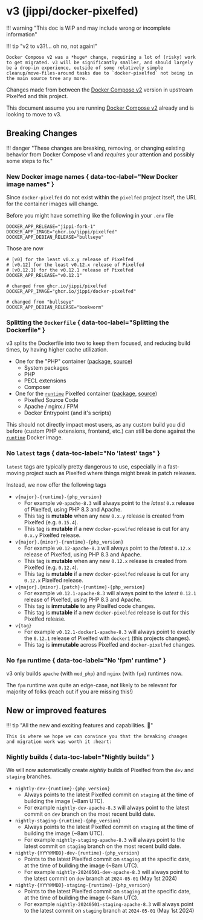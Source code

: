 # v3 (jippi/docker-pixelfed)

!!! warning "This doc is WIP and may include wrong or incomplete information"

!!! tip "v2 to v3?!... oh no, not again!"

    Docker Compose v2 was a *huge* change, requiring a lot of (risky) work to get migrated. v3 will be significantly smaller, and should largely be a drop-in experience, outside of some relatively simple cleanup/move-files-around tasks due to `docker-pixelfed` not being in the main source tree any more.

Changes made from between the [Docker Compose v2](v2.0.md) version in upstream Pixelfed and this project.

This document assume you are running [Docker Compose v2](v2.0.md) already and is looking to move to v3.

## Breaking Changes

!!! danger "These changes are breaking, removing, or changing existing behavior from Docker Compose v1 and *requires* your attention and possibly some steps to fix."

### <!-- md:flag breaking-change --> New Docker image names { data-toc-label="New Docker image names" }

Since `docker-pixelfed` do not exist within the `pixelfed` project itself, the URL for the container images will change.

Before you might have something like the following in your `.env` file

```shell
DOCKER_APP_RELEASE="jippi-fork-1"
DOCKER_APP_IMAGE="ghcr.io/jippi/pixelfed"
DOCKER_APP_DEBIAN_RELEASE="bullseye"
```

Those are now

```shell
# [v0] for the least v0.x.y release of Pixelfed
# [v0.12] for the least v0.12.x release of Pixelfed
# [v0.12.1] for the v0.12.1 release of Pixelfed
DOCKER_APP_RELEASE="v0.12.1"

# changed from ghcr.io/jippi/pixelfed
DOCKER_APP_IMAGE="ghcr.io/jippi/docker-pixelfed"

# changed from "bullseye"
DOCKER_APP_DEBIAN_RELEASE="bookworm"
```

### <!-- md:flag breaking-change --> Splitting the `Dockerfile` { data-toc-label="Splitting the Dockerfile" }

v3 splits the Dockerfile into two to keep them focused, and reducing build times, by having higher cache utilization.

* One for the "PHP" container ([package](https://github.com/users/jippi/packages/container/package/docker-pixelfed-php), [source](https://github.com/jippi/docker-pixelfed/tree/main/images/php))
    * System packages
    * PHP
    * PECL extensions
    * Composer
* One for the [`runtime`](../customize/runtimes.md) Pixelfed container ([package](https://github.com/jippi/docker-pixelfed/pkgs/container/docker-pixelfed), [source](https://github.com/jippi/docker-pixelfed/tree/main/images/pixelfed))
    * Pixelfed Source Code
    * Apache / nginx / FPM
    * Docker Entrypoint (and it's scripts)

This should not directly impact most users, as any custom build you did before (custom PHP extensions, frontend, etc.) can still be done against the [`runtime`](../customize/runtimes.md) Docker image.

### <!-- md:flag breaking-change --> No `latest` tags { data-toc-label="No 'latest' tags" }

`latest` tags are typically pretty dangerous to use, especially in a fast-moving project such as Pixelfed where things might break in patch releases.

Instead, we now offer the following tags

* `v{major}-{runtime}-{php_version}`
    * For example `v0-apache-8.3` will always point to the *latest* `0.x` release of Pixelfed, using PHP 8.3 and Apache.
    * This tag is **mutable** when any new `0.x.y` release is created from Pixelfed (e.g. `0.15.4`).
    * This tag is **mutable** if a new `docker-pixelfed` release is cut for any `0.x.y` Pixelfed release.
* `v{major}.{minor}-{runtime}-{php_version}`
    * For example `v0.12-apache-8.3` will always point to the *latest* `0.12.x` release of Pixelfed, using PHP 8.3 and Apache.
    * This tag is **mutable** when any new `0.12.x` release is created from Pixelfed (e.g. `0.12.4`).
    * This tag is **mutable** if a new `docker-pixelfed` release is cut for any `0.12.x` Pixelfed release.
* `v{major}.{minor}.{patch}-{runtime}-{php_version}`
    * For example `v0.12.1-apache-8.3`  will always point to the *latest* `0.12.1` release of Pixelfed, using PHP 8.3 and Apache.
    * This tag is **immutable** to any Pixelfed code changes.
    * This tag is **mutable** if a new `docker-pixelfed` release is cut for this Pixelfed release.
* `v{tag}`
    * For example `v0.12.1-docker1-apache-8.3` will always point to exactly the `0.12.1` release of Pixelfed with `docker1` (this projects changes).
    * This tag is **immutable** across Pixelfed and `docker-pixelfed` changes.

### <!-- md:flag breaking-change --> No `fpm` runtime { data-toc-label="No 'fpm' runtime" }

v3 only builds `apache` (with `mod_php`) and `nginx` (with `fpm`) runtimes now.

The `fpm` runtime was quite an edge-case, not likely to be relevant for majority of folks (reach out if you are missing this!)

## New or improved features

!!! tip "All the new and exciting features and capabilities. :rocket:"

    This is where we hope we can convince you that the breaking changes and migration work was worth it :heart:

### <!-- md:flag improvement-change --> Nightly builds { data-toc-label="Nightly builds" }

We will now automatically create *nightly* builds of Pixelfed from the `dev` and `staging` branches.

* `nightly-dev-{runtime}-{php_version}`
    * Always points to the latest Pixelfed commit on `staging` at the time of building the image (~8am UTC).
    * For example `nightly-dev-apache-8.3` will always point to the latest commit on `dev` branch on the most recent build date.
* `nightly-staging-{runtime}-{php_version}`
    * Always points to the latest Pixelfed commit on `staging` at the time of building the image (~8am UTC).
    * For example `nightly-staging-apache-8.3` will always point to the latest commit on `staging` branch on the most recent build date.
* `nightly-{YYYYMMDD}-dev-{runtime}-{php_version}`
    * Points to the latest Pixelfed commit on `staging` at the specific date, at the time of building the image (~8am UTC).
    * For example `nightly-20240501-dev-apache-8.3` will always point to the latest commit on `dev` branch at `2024-05-01` (May 1st 2024)
* `nightly-{YYYYMMDD}-staging-{runtime}-{php_version}`
    * Points to the latest Pixelfed commit on `staging` at the specific date, at the time of building the image (~8am UTC).
    * For example `nightly-20240501-staging-apache-8.3` will always point to the latest commit on `staging` branch at `2024-05-01` (May 1st 2024)
